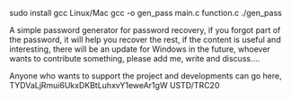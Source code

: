 sudo install gcc Linux/Mac
gcc -o gen_pass main.c function.c
./gen_pass

A simple password generator for password recovery, if you forgot part of the password, it will help you recover the rest, if the content is useful and interesting, there will be an update for Windows in the future, whoever wants to contribute something, please add me, write and discuss....

Anyone who wants to support the project and developments can go here, TYDVaLjRmui6UkxDKBtLuhxvY1eweAr1gW USTD/TRC20

